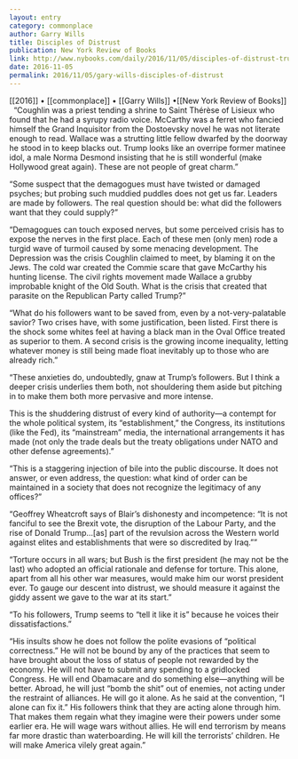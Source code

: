 ```yaml
---
layout: entry
category: commonplace
author: Garry Wills
title: Disciples of Distrust
publication: New York Review of Books
link: http://www.nybooks.com/daily/2016/11/05/disciples-of-distrust-trump-iraq-war-legacy/
date: 2016-11-05
permalink: 2016/11/05/gary-wills-disciples-of-distrust
---
```


[[2016]] • [[commonplace]] • [[Garry Wills]] •[[New York Review of Books]]
 
“Coughlin was a priest tending a shrine to Saint Thérèse of Lisieux who found that he had a syrupy radio voice. McCarthy was a ferret who fancied himself the Grand Inquisitor from the Dostoevsky novel he was not literate enough to read. Wallace was a strutting little fellow dwarfed by the doorway he stood in to keep blacks out. Trump looks like an overripe former matinee idol, a male Norma Desmond insisting that he is still wonderful (make Hollywood great again). These are not people of great charm.”

“Some suspect that the demagogues must have twisted or damaged psyches; but probing such muddied puddles does not get us far. Leaders are made by followers. The real question should be: what did the followers want that they could supply?”

“Demagogues can touch exposed nerves, but some perceived crisis has to expose the nerves in the first place. Each of these men (only men) rode a turgid wave of turmoil caused by some menacing development. The Depression was the crisis Coughlin claimed to meet, by blaming it on the Jews. The cold war created the Commie scare that gave McCarthy his hunting license. The civil rights movement made Wallace a grubby improbable knight of the Old South. What is the crisis that created that parasite on the Republican Party called Trump?”

“What do his followers want to be saved from, even by a not-very-palatable savior? Two crises have, with some justification, been listed. First there is the shock some whites feel at having a black man in the Oval Office treated as superior to them. A second crisis is the growing income inequality, letting whatever money is still being made float inevitably up to those who are already rich.”

“These anxieties do, undoubtedly, gnaw at Trump’s followers. But I think a deeper crisis underlies them both, not shouldering them aside but pitching in to make them both more pervasive and more intense.

This is the shuddering distrust of every kind of authority—a contempt for the whole political system, its “establishment,” the Congress, its institutions (like the Fed), its “mainstream” media, the international arrangements it has made (not only the trade deals but the treaty obligations under NATO and other defense agreements).”

“This is a staggering injection of bile into the public discourse. It does not answer, or even address, the question: what kind of order can be maintained in a society that does not recognize the legitimacy of any offices?”

“Geoffrey Wheatcroft says of Blair’s dishonesty and incompetence: “It is not fanciful to see the Brexit vote, the disruption of the Labour Party, and the rise of Donald Trump…[as] part of the revulsion across the Western world against elites and establishments that were so discredited by Iraq.””

“Torture occurs in all wars; but Bush is the first president (he may not be the last) who adopted an official rationale and defense for torture. This alone, apart from all his other war measures, would make him our worst president ever. To gauge our descent into distrust, we should measure it against the giddy assent we gave to the war at its start.”

“To his followers, Trump seems to “tell it like it is” because he voices their dissatisfactions.”

“His insults show he does not follow the polite evasions of “political correctness.” He will not be bound by any of the practices that seem to have brought about the loss of status of people not rewarded by the economy. He will not have to submit any spending to a gridlocked Congress. He will end Obamacare and do something else—anything will be better. Abroad, he will just “bomb the shit” out of enemies, not acting under the restraint of alliances. He will go it alone. As he said at the convention, “I alone can fix it.” His followers think that they are acting alone through him. That makes them regain what they imagine were their powers under some earlier era. He will wage wars without allies. He will end terrorism by means far more drastic than waterboarding. He will kill the terrorists’ children. He will make America vilely great again.”


